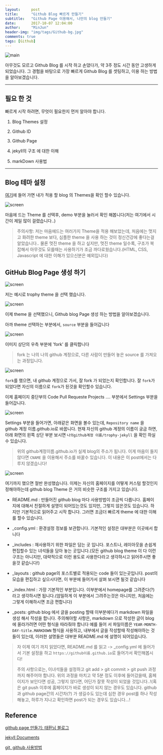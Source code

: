 ```yaml
---
layout:     post
title:      "Github Blog 빠르게 만들기"
subtitle:   "Github Page 이용해서, 나만의 blog 만들기"
date:       2017-10-07 12:04:00
author:     "MinJun"
header-img: "img/tags/Github-bg.jpg"
comments: true
tags: [Github]
---
```



![main](/img/posts/github-pages.png)


아무것도 모르고 Github Blog 를 시작 하고 손댔다가, 약 3주 정도 시간 동안 고생하게 되었습니다. 그 경험을 바탕으로 가장 빠르게 Github Blog 를 셋팅하고, 이용 하는 방법을 알아보겠습니다.


---

## 필요 한 것

빠르게 시작 하려면, 무엇이 필요한지 먼저 알아야 합니다.

1. Blog Themes 설정
 
2. Github ID 

3. Github Page 

4. jekyll의 구조 에 대한 이해 

5. markDown 사용법

---

## Blog 테마 설정 

[여기](https://github.com/jekyll/jekyll/wiki/themes)에 들어 가면 내가 적용 할 blog 의 Themes을 확인 할수 있습니다. 


![screen](/img/posts/CreatGithubblog.jpg)

마음에 드는 Theme 를 선택후, demo 부분을 눌러서 확인 해봅니다(저는 여기에서 시간이 제일 많이 걸렸습니다..) 

> 주의사항: 저는 마음에드는 여러가지 Theme을 적용 해보았는데, 처음에는 멋지고 화려한 theme 보다, 심플한 theme 을 사용 하는 것이 정신건강에 좋다는걸 알았습니다.. 물론 멋진 theme 을 하고 싶지만, 멋진 theme 일수록, 구조가 복잡해서 아무것도 모를때는 사용하기가 조금 까다로웠습니다.(HTML, CSS, Javascript 에 대한 이해가 있으신분은 예외입니다)


## GitHub Blog Page 생성 하기 



![screen](/img/posts/CreatGithubblog1.jpg)

저는 예시로 trophy theme 을 선택 했습니다. 




![screen](/img/posts/CreatGithubblog2.jpg)

이제 theme 을 선택했으니, Github blog Page 생성 하는 방법을 알아보겠습니다.

아까 theme 선택하는 부분에서, `source` 부분을 들어갑니다




![screen](/img/posts/CreatGithubblog3.jpg)

이미지 상단의 우측 부분에 'fork' 를 클릭합니다

> fork 는 나의 나의 github 계정으로, 다른 사람이 만들어 놓은 source 를 가져오는 과정입니다. 

![screen](/img/posts/CreatGithubblog4.jpg)

`fork`를 했으면, 내 github 계정으로 가서, 잘 fork 가 되었는지 확인합니다. 잘 `fork`가 되었다면 자신의 이름으로 `fork`가 된것을 확인할수 있습니다. 

이제 홈페이지 중단부의 Code Pull Requeste Projects .... 부분에서 Settings 부분을 들어갑니다.

![screen](/img/posts/CreatGithubblog5.jpg)

Settings 부분을 들어가면, 아래같은 화면을 볼수 있는데, `Repository name` 을 github 계정 이름.github.io로 바꿉니다. 현재 자신의 github 계정의 이름이 궁금 하면, 아래 화면의 왼쪽 상단 부분 보시면 `나의github계정 이름/trophy-jekyll` 을 확인 하실수 있습니다.

> 위의 github계정이름.github.io가 실제 blog의 주소가 됩니다. 이게 마음이 들지 않다면 `CNAME` 을 이용해서 주소를 바꿀수 있습니다. 이 내용은 이 post에서는 다루지 않겠습니다!


![screen](/img/posts/CreatGithubblog6.jpg)

여기까지 했으면 절반 완성했습니다. 이제는 자신의 홈페이지를 어떻게 커스텀 할것인지 정해야하는데
github blog Theme 은 거의 비슷한 구조를 가지고 있습니다.

 - README.md : 만들어진 github blog 마다 사용방법이 조금씩 다릅니다. 홈페이지에 대해서 친절하게 설명이 되어있는것도 있지만, 그렇지 않은것도 있습니다. 하지만 기본적으로 읽어주고 시작 합니다. 그러면 조금더 빠르게 theme 에 대한 이해를 할수 있습니다.

 - _config.yml : 환경설정 정보를 보관합니다. 기본적인 설정은 대부분은 이곳에서 합니다
 
 - _includes : 재사용하기 위한 파일은 담는 곳 입니다. 포스트나, 레이아웃을 손쉽게 편집할수 있는 녀석들을 담아 놓는 곳입니다.(모든 github blog theme 이 다 이런 구조는 아니지만, 대략적으로 이런 용도로 사용한다라고 생각하시고 읽어주시면 좋을것 같습니다!)

 - _layouts : github page의 포스트별로 적용되는 code 들이 있는곳입니다. post의 모습을 편집하고 싶으시다면, 이 부분에 들어가서 살펴 보시면 될것 같습니다

 - _index.html : 가장 기본적인 부분입니다. 이부분에서 homepage를 그려준다(?) 라고 생각하시면 됩니다.(엄밀하게 이 부분에서 그려주는것은 아니지만, 처음에는 그렇게 이해하시면 조금 편합니다)

 - _posts: github blog 에서 글을 posting 할때 이부분에다가 markdown 파일을 생성 해서 작성을 합니다. 주의해야할 사항은, markdown 으로 작성한 글이 blog에 올라가려면 어떤 형식을 따라줘야 합니다 예를 들어 서 파일이름은 `YEAR-MONTH-DAY-title.MARKDOWN` 형식을 사용하고, 내부에서 글을 작성할때 작성해야하는 것들이 있는데, 이러한 설명들은 대부분 README.md 에 설명이 되어있습니다.


> 자 이제 여기 까지 읽었다면, README.md 를 읽고 -> _config.yml 에 들어가서 기본 설정을 하고 `https://github이름.github.io`로 들어가서 확인해봅시다!
> 
> 주의 사항으로는, 이녀석들을 설정하고 git add > git commit > git push 과정까지 해주어야 합니다. 위의 과정을 마치고 약 5분 정도 이후에 들어갔을때, 홈페이지가 보인다면 성공, 그렇지 않다면, 어딘가 잘못 작성이 되었을 것입니다..!(혹은 git push 이후에 홈페이지가 바로 생성이 되지 않는 경우도 있습니다. github 과 github page간의 시간차(?) 가 생길수도 있는데 심한 경우 post를 하나 작성해놓고, 하루가 지나고 확인하면 post가 되는 경우도 있습니다...! 



## Reference

[github page 만들기: 태환님 블로그](http://thdev.net/653)

[jekyll Documents](https://jekyllrb.com/docs/home/)

[git, github 사용방법](http://rogerdudler.github.io/git-guide/index.ko.html)

[]()






















